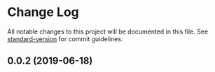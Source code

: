 # Change Log

All notable changes to this project will be documented in this file. See [standard-version](https://github.com/conventional-changelog/standard-version) for commit guidelines.

## 0.0.2 (2019-06-18)
